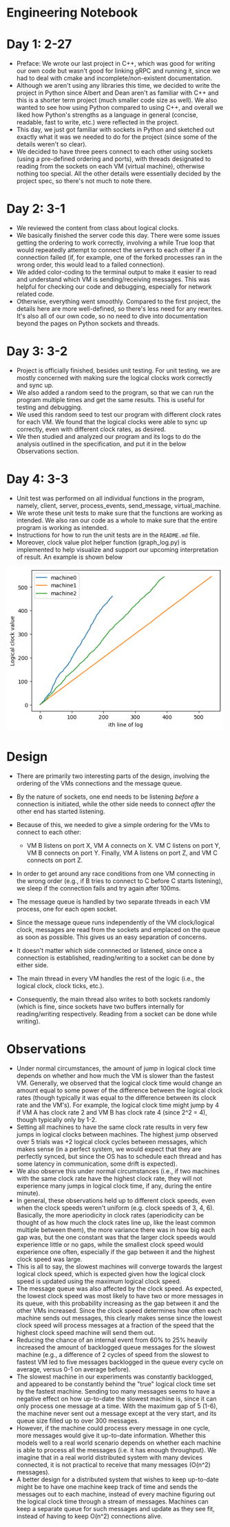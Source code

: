 # Engineering Notebook
# Day 1: 2-27
- Preface: We wrote our last project in C++, which was good for writing our own code but wasn't good for linking gRPC and running it, since we had to deal with cmake and incomplete/non-existent documentation.
- Although we aren't using any libraries this time, we decided to write the project in Python since Albert and Dean aren't as familiar with C++ and this is a shorter term project (much smaller code size as well). We also wanted to see how using Python compared to using C++, and overall we liked how Python's strengths as a language in general (concise, readable, fast to write, etc.) were reflected in the project.
- This day, we just got familiar with sockets in Python and sketched out exactly what it was we needed to do for the project (since some of the details weren't so clear).
- We decided to have three peers connect to each other using sockets (using a pre-defined ordering and ports), with threads designated to reading from the sockets on each VM (virtual machine), otherwise nothing too special. All the other details were essentially decided by the project spec, so there's not much to note there.

# Day 2: 3-1
- We reviewed the content from class about logical clocks. 
- We basically finished the server code this day. There were some issues getting the ordering to work correctly, involving a while True loop that would repeatedly attempt to connect the servers to each other if a connection failed (if, for example, one of the forked processes ran in the wrong order, this would lead to a failed connection).
- We added color-coding to the terminal output to make it easier to read and understand which VM is sending/receiving messages. This was helpful for checking our code and debugging, especially for network related code.
- Otherwise, everything went smoothly. Compared to the first project, the details here are more well-defined, so there's less need for any rewrites. It's also all of our own code, so no need to dive into documentation beyond the pages on Python sockets and threads.

# Day 3: 3-2
- Project is officially finished, besides unit testing. For unit testing, we are mostly concerned with making sure the logical clocks work correctly and sync up.
- We also added a random seed to the program, so that we can run the program multiple times and get the same results. This is useful for testing and debugging. 
- We used this random seed to test our program with different clock rates for each VM. We found that the logical clocks were able to sync up correctly, even with different clock rates, as desired.
- We then studied and analyzed our program and its logs to do the analysis outlined in the specification, and put it in the below Observations section.

# Day 4: 3-3
- Unit test was performed on all individual functions in the program, namely, client, server, process_events, send_message, virtual_machine.
- We wrote these unit tests to make sure that the functions are working as intended. We also ran our code as a whole to make sure that the entire program is working as intended.
- Instructions for how to run the unit tests are in the `README.md` file.
- Moreover, clock value plot helper function (graph_log.py) is implemented to help visualize and support our upcoming interpretation of result. An example is shown below


![logical_clock_value_jump.png](logical_clock_value_jump.png)


# Design
- There are primarily two interesting parts of the design, involving the ordering of the VMs connections and the message queue.
- By the nature of sockets, one end needs to be listening *before* a connection is initiated, while the other side needs to connect *after* the other end has started listening.
- Because of this, we needed to give a simple ordering for the VMs to connect to each other:
    - VM B listens on port X, VM A connects on X. VM C listens on port Y, VM B connects on port Y. Finally, VM A listens on port Z, and VM C connects on port Z.
- In order to get around any race conditions from one VM connecting in the wrong order (e.g., if B tries to connect to C before C starts listening), we sleep if the connection fails and try again after 100ms.

- The message queue is handled by two separate threads in each VM process, one for each open socket. 
- Since the message queue runs independently of the VM clock/logical clock, messages are read from the sockets and emplaced on the queue as soon as possible. This gives us an easy separation of concerns.
- It doesn't matter which side connnected or listened, since once a connection is established, reading/writing to a socket can be done by either side.
- The main thread in every VM handles the rest of the logic (i.e., the logical clock, clock ticks, etc.). 
- Consequently, the main thread also writes to both sockets randomly (which is fine, since sockets have two buffers internally for reading/writing respectively. Reading from a socket can be done while writing).

# Observations
- Under normal circumstances, the amount of jump in logical clock time depends on whether and how much the VM is slower than the fastest VM. Generally, we observed that the logical clock time would change an amount equal to some power of the difference between the logical clock rates (though typically it was equal to the difference between its clock rate and the VM's). For example, the logical clock time might jump by 4 if VM A has clock rate 2 and VM B has clock rate 4 (since 2^2 = 4), though typically only by 1-2.
- Setting all machines to have the same clock rate results in very few jumps in logical clocks between machines. The highest jump observed over 5 trials was +2 logical clock cycles between messages, which makes sense (in a perfect system, we would expect that they are perfectly synced, but since the OS has to schedule each thread and has some latency in communication, some drift is expected).
- We also observe this under normal circumstances (i.e., if two machines with the same clock rate have the highest clock rate, they will not experience many jumps in logical clock time, if any, during the entire minute).
- In general, these observations held up to different clock speeds, even when the clock speeds weren't uniform (e.g. clock speeds of 3, 4, 6). Basically, the more aperiodicity in clock rates (aperiodicity can be thought of as how much the clock rates line up, like the least common multiple between them), the more variance there was in how big each gap was, but the one constant was that the larger clock speeds would experience little or no gaps, while the smallest clock speed would experience one often, especially if the gap between it and the highest clock speed was large.
- This is all to say, the slowest machines will converge towards the largest logical clock speed, which is expected given how the logical clock speed is updated using the maximum logical clock speed.
- The message queue was also affected by the clock speed. As expected, the lowest clock speed was most likely to have two or more messages in its queue, with this probability increasing as the gap between it and the other VMs increased. Since the clock speed determines how often each machine sends out messages, this clearly makes sense since the lowest clock speed will process messages at a fraction of the speed that the highest clock speed machine will send them out.
- Reducing the chance of an internal event from 60% to 25% heavily increased the amount of backlogged queue messages for the slowest machine (e.g., a difference of 2 cycles of speed from the slowest to fastest VM led to five messages backlogged in the queue every cycle on average, versus 0-1 on average before).
- The slowest machine in our experiments was constantly backlogged, and appeared to be constantly behind the "true" logical clock time set by the fastest machine. Sending too many messages seems to have a negative effect on how up-to-date the slowest machine is, since it can only process one message at a time. With the maximum gap of 5 (1-6), the machine never sent out a message except at the very start, and its queue size filled up to over 300 messages.
- However, if the machine could process every message in one cycle, more messages would give it up-to-date information. Whether this models well to a real world scenario depends on whether each machine is able to process all the messages (i.e. it has enough throughput). We imagine that in a real world distributed system with many devices connected, it is not practical to receive that many messages (O(n^2) messages).
- A better design for a distributed system that wishes to keep up-to-date might be to have one machine keep track of time and sends the messages out to each machine, instead of every machine figuring out the logical clock time through a stream of messages. Machines can keep a separate queue for such messages and update as they see fit, instead of having to keep O(n^2) connections alive.
